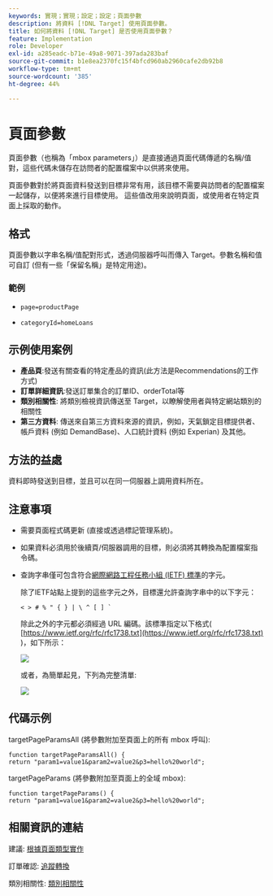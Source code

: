 ```yaml
---
keywords: 實現；實現；設定；設定；頁面參數
description: 將資料 [!DNL Target] 使用頁面參數。
title: 如何將資料 [!DNL Target] 是否使用頁面參數？
feature: Implementation
role: Developer
exl-id: a285eadc-b71e-49a8-9071-397ada283baf
source-git-commit: b1e8ea2370fc15f4bfcd960ab2960cafe2db92b8
workflow-type: tm+mt
source-wordcount: '385'
ht-degree: 44%

---
```


# 頁面參數

頁面參數（也稱為「mbox parameters」）是直接通過頁面代碼傳遞的名稱/值對，這些代碼未儲存在訪問者的配置檔案中以供將來使用。

頁面參數對於將頁面資料發送到目標非常有用，該目標不需要與訪問者的配置檔案一起儲存，以便將來進行目標使用。 這些值改用來說明頁面，或使用者在特定頁面上採取的動作。

## 格式

頁面參數以字串名稱/值配對形式，透過伺服器呼叫而傳入 Target。參數名稱和值可自訂 (但有一些「保留名稱」是特定用途)。

### 範例

* `page=productPage`

* `categoryId=homeLoans`

## 示例使用案例

* **產品頁**:發送有關查看的特定產品的資訊(此方法是Recommendations的工作方式)
* **訂單詳細資訊**:發送訂單集合的訂單ID、orderTotal等
* **類別相關性**: 將類別檢視資訊傳送至 Target，以瞭解使用者與特定網站類別的相關性
* **第三方資料**: 傳送來自第三方資料來源的資訊，例如，天氣鎖定目標提供者、帳戶資料 (例如 DemandBase)、人口統計資料 (例如 Experian) 及其他。

## 方法的益處

資料即時發送到目標，並且可以在同一伺服器上調用資料所在。

## 注意事項

* 需要頁面程式碼更新 (直接或透過標記管理系統)。
* 如果資料必須用於後續頁/伺服器調用的目標，則必須將其轉換為配置檔案指令碼。
* 查詢字串僅可包含符合[網際網路工程任務小組 (IETF) 標準](https://www.ietf.org/rfc/rfc3986.txt)的字元。

   除了IETF站點上提到的這些字元之外，目標還允許查詢字串中的以下字元：

   ```< > # % " { } | \ ^ [ ] ` ```

   除此之外的字元都必須經過 URL 編碼。該標準指定以下格式( [https://www.ietf.org/rfc/rfc1738.txt](https://www.ietf.org/rfc/rfc1738.txt) )，如下所示：

   ![](assets/ietf1.png)

   或者，為簡單起見，下列為完整清單:

   ![](assets/ietf2.png)

## 代碼示例

targetPageParamsAll (將參數附加至頁面上的所有 mbox 呼叫):

`function targetPageParamsAll() { return "param1=value1&param2=value2&p3=hello%20world";`

targetPageParams (將參數附加至頁面上的全域 mbox):

`function targetPageParams() { return "param1=value1&param2=value2&p3=hello%20world";`

## 相關資訊的連結

建議: [根據頁面類型實作](https://developer.adobe.com/target/implement/recommendations/)

訂單確認: [追蹤轉換](https://developer.adobe.com/target/implement/client-side/atjs/how-to-deployatjs/implement-target-without-a-tag-manager/)

類別相關性: [類別相關性](/help/main/c-target/c-visitor-profile/category-affinity.md#concept_75EC1E1123014448B8B92AD16B2D72CC)
